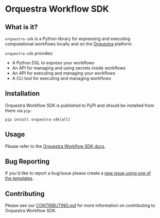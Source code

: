 # Orquestra Workflow SDK

## What is it?

`orquestra-sdk` is a Python library for expressing and executing computational workflows locally and on the [Orquestra](https://www.zapatacomputing.com/orquestra) platform.

`orquestra-sdk` provides:
- A Python DSL to express your workflows
- An API for managing and using secrets inside workflows
- An API for executing and managing your workflows
- A CLI tool for executing and managing workflows 

## Installation

Orquestra Workflow SDK is published to PyPI and should be installed from there via `pip`:

```
pip install orquestra-sdk[all]
```

## Usage

Please refer to the [Orquestra Workflow SDK docs](https://docs.orquestra.io/docs/core/sdk/).

## Bug Reporting

If you'd like to report a bug/issue please create a [new issue using one of the templates](https://github.com/zapatacomputing/orquestra-workflow-sdk/issues).

## Contributing

Please see our [CONTRIBUTING.md](CONTRIBUTING.md) for more information on contributing to Orquestra Workflow SDK.
